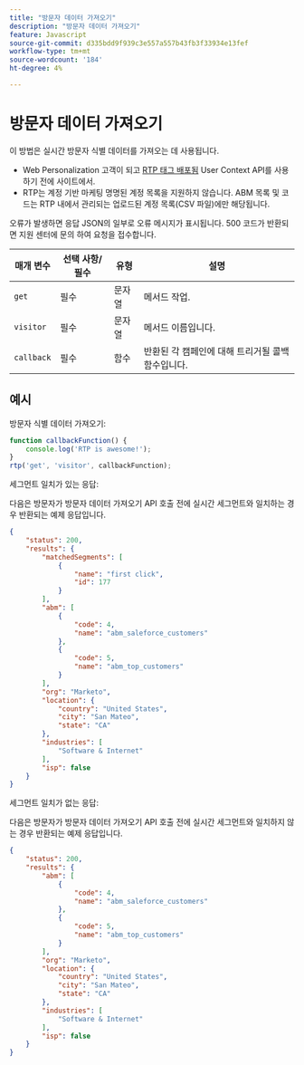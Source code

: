 ```yaml
---
title: "방문자 데이터 가져오기"
description: "방문자 데이터 가져오기"
feature: Javascript
source-git-commit: d335bdd9f939c3e557a557b43fb3f33934e13fef
workflow-type: tm+mt
source-wordcount: '184'
ht-degree: 4%

---
```



# 방문자 데이터 가져오기

이 방법은 실시간 방문자 식별 데이터를 가져오는 데 사용됩니다.

- Web Personalization 고객이 되고 [RTP 태그 배포됨](https://experienceleague.adobe.com/en/docs/marketo/using/product-docs/web-personalization/rtp-tag-implementation/deploy-the-rtp-javascript) User Context API를 사용하기 전에 사이트에서.
- RTP는 계정 기반 마케팅 명명된 계정 목록을 지원하지 않습니다. ABM 목록 및 코드는 RTP 내에서 관리되는 업로드된 계정 목록(CSV 파일)에만 해당됩니다.

오류가 발생하면 응답 JSON의 일부로 오류 메시지가 표시됩니다. 500 코드가 반환되면 지원 센터에 문의 하여 요청을 접수합니다.

| 매개 변수 | 선택 사항/필수 | 유형 | 설명 |
|---|---|---|---|
| `get` | 필수 | 문자열 | 메서드 작업. |
| `visitor` | 필수 | 문자열 | 메서드 이름입니다. |
| `callback` | 필수 | 함수 | 반환된 각 캠페인에 대해 트리거될 콜백 함수입니다. |

## 예시

방문자 식별 데이터 가져오기:

```javascript
function callbackFunction() {
    console.log('RTP is awesome!');
}
rtp('get', 'visitor', callbackFunction);
```

세그먼트 일치가 있는 응답:

다음은 방문자가 방문자 데이터 가져오기 API 호출 전에 실시간 세그먼트와 일치하는 경우 반환되는 예제 응답입니다.

```json
{
    "status": 200,
    "results": {
        "matchedSegments": [
            {
                "name": "first click",
                "id": 177
            }
        ],
        "abm": [
            {
                "code": 4,
                "name": "abm_saleforce_customers"
            },
            {
                "code": 5,
                "name": "abm_top_customers"
            }
        ],
        "org": "Marketo",
        "location": {
            "country": "United States",
            "city": "San Mateo",
            "state": "CA"
        },
        "industries": [
            "Software & Internet"
        ],
        "isp": false
    }
}
```

세그먼트 일치가 없는 응답:

다음은 방문자가 방문자 데이터 가져오기 API 호출 전에 실시간 세그먼트와 일치하지 않는 경우 반환되는 예제 응답입니다.

```json
{
    "status": 200,
    "results": {
        "abm": [
            {
                "code": 4,
                "name": "abm_saleforce_customers"
            },
            {
                "code": 5,
                "name": "abm_top_customers"
            }
        ],
        "org": "Marketo",
        "location": {
            "country": "United States",
            "city": "San Mateo",
            "state": "CA"
        },
        "industries": [
            "Software & Internet"
        ],
        "isp": false
    }
}
```
